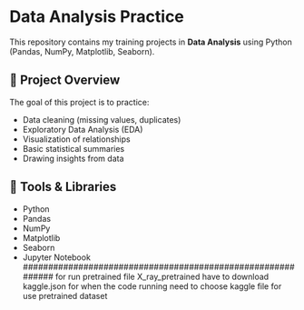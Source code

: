 
# Data Analysis Practice

This repository contains my training projects in **Data Analysis** using Python (Pandas, NumPy, Matplotlib, Seaborn).

## 📁 Project Overview
The goal of this project is to practice:
- Data cleaning (missing values, duplicates)  
- Exploratory Data Analysis (EDA)  
- Visualization of relationships  
- Basic statistical summaries  
- Drawing insights from data

## 🧰 Tools & Libraries
- Python  
- Pandas  
- NumPy  
- Matplotlib  
- Seaborn  
- Jupyter Notebook  
############################################################
for run pretrained file X_ray_pretrained have to download kaggle.json for when the code running need to choose kaggle file for use pretrained dataset 

